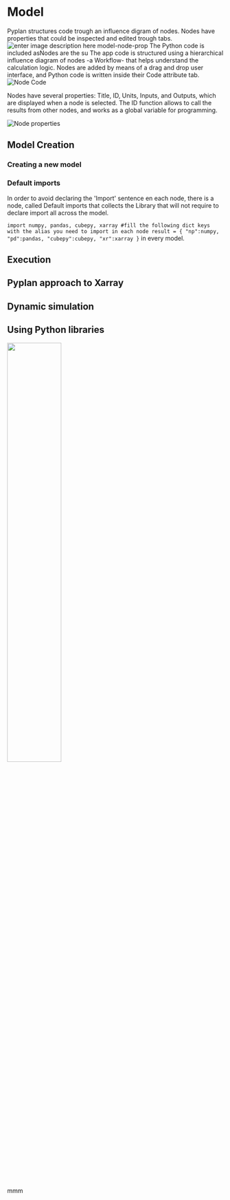 # Model

Pyplan structures code trough an influence digram of nodes. Nodes have properties that could be inspected and edited trough tabs.
![enter image description here](http://img.pyplan.org/model-node-prop1.png)
model-node-prop
The Python code is included asNodes are the su
The app code is structured using a hierarchical influence diagram of nodes -a Workflow- that helps understand the calculation logic. Nodes are added by means of a drag and drop user interface, and Python code is written inside their Code attribute tab. 
![Node Code](http://img.pyplan.org/index_node_code.png)

Nodes have several properties: Title, ID, Units, Inputs, and Outputs, which are displayed when a node is selected. The ID function allows to call the results from other nodes, and works as a global variable for programming.

![Node properties](http://img.pyplan.org/index_node_properties1.png)


## Model Creation
### Creating a new model
### Default imports
In order to avoid declaring the 'Import' sentence en each node, there is a node, called Default imports that collects the Library that will not require to declare import all across the model.

`import numpy, pandas, cubepy, xarray
#fill the following dict keys with the alias you need to import in each node
result = {
    "np":numpy,
    "pd":pandas,
    "cubepy":cubepy,
    "xr":xarray
}` in every model.


## Execution
## Pyplan approach to Xarray
## Dynamic simulation
## Using Python libraries


<img src="image.jpg" width="50%" height="50%" />
<i class="icon-file"></i>
<i class="fa fa-folder-open"></i>

mmm
<!--stackedit_data:
eyJoaXN0b3J5IjpbMTM3MTcwOTUwNCwxNTgxNjkxMDI3LC0yMD
gwMzA0Nzk3LC00MTcwOTYzNywtMTgzNjA1MzUxOSw1MTE4OTU1
ODAsNjMwMjQxODQ0LC0xNDA2ODg1NDIyLC00MDkyNjM2MjEsLT
E0NDYzNzE4OTddfQ==
-->